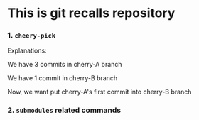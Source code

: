 # This is git recalls repository

### 1. `cheery-pick`

Explanations:

We have 3 commits in cherry-A branch

We have 1 commit in cherry-B branch

Now, we want put cherry-A's first commit into cherry-B branch
### 2. `submodules` related commands
